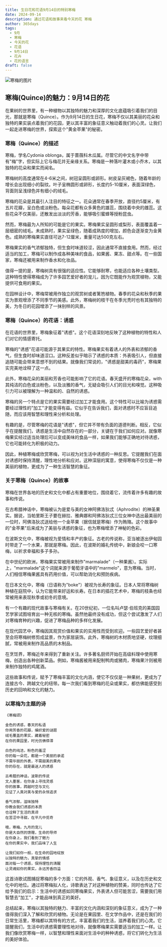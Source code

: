 ```yaml
---
title: 生日花和花语9月14日的特别寒梅
date: 2024-09-14
description: 通过花语和故事来看今天的花 寒梅
author: 365days
tags:
  - 9月
  - 寒梅
  - 今天的花
  - 花语
  - 9月14日
  - 花卉
  - 花的语言
draft: false
---
```



![寒梅的图片](https://cdn.pixabay.com/photo/2019/03/31/17/40/japanese-ornamental-quince-4093575_1280.jpg#center#center)


## 寒梅(Quince)的魅力：9月14日的花

在果树的世界里，有一种植物以其独特的魅力和深厚的文化底蕴吸引着我们的目光，那就是寒梅（Quince）。作为9月14日的生日花，寒梅不仅以其美丽的花朵和独特的果实装点着我们的花园，更以其丰富的象征意义触动着我们的心灵。让我们一起走进寒梅的世界，探索这个"黄金苹果"的秘密。

### 寒梅（Quince）的描述

寒梅，学名Cydonia oblonga，属于蔷薇科木瓜属。尽管它的中文名字中带有"梅"字，但实际上它与梅花并无亲缘关系。寒梅是一种落叶灌木或小乔木，以其独特的花朵和果实而闻名。

寒梅树的高度通常在4-6米之间，树冠呈圆形或卵形。树皮呈灰褐色，随着年龄的增长会出现细小的裂纹。叶子呈椭圆形或卵形，长度约5-10厘米，表面深绿色，背面则呈浅绿色并有细小的绒毛。

寒梅的花朵是其最引人注目的特征之一。花朵通常在春季开放，直径约5厘米，有五片花瓣，呈白色或淡粉色。每朵花都有众多黄色的雄蕊，围绕着中央的雌蕊。这些花朵不仅美丽，还散发出淡淡的芳香，能够吸引蜜蜂等授粉昆虫。

然而，寒梅最为人所知的可能是它的果实。寒梅果实呈圆形或梨形，表面覆盖着一层细密的绒毛。未成熟时，果实呈绿色，随着成熟度的增加，颜色会逐渐变为金黄色。成熟的寒梅果实直径可达7-12厘米，重量可达500克左右。

寒梅果实的香气浓郁独特，但生食时味道较涩，因此通常不直接食用。然而，经过适当的加工，寒梅可以制作成各种美味的食品，如果酱、果冻、甜点等。在一些国家，寒梅还被用来制作香水和化妆品。

值得一提的是，寒梅树具有很强的适应性。它能够耐寒，也能适应各种土壤类型。这种特性使得寒梅成为了许多园艺爱好者的宠儿，因为它既能作为观赏植物，又能提供可食用的果实。

在园林设计中，寒梅常被用作独立的观赏树或者篱笆植物。春季的花朵和秋季的果实为景观增添了不同季节的美感。此外，寒梅树的枝干在冬季光秃时也有其独特的美，为冬日的花园增添了一抹别样的风景。

### 寒梅（Quince）的花语：诱惑

在花语的世界里，寒梅象征着"诱惑"。这个花语深刻地反映了这种植物的特性和人们对它的情感寄托。

寒梅的"诱惑"花语可能源于其果实的特性。寒梅果实有着诱人的外表和浓郁的香气，但生食时却味道涩口。这种反差似乎暗示了诱惑的本质：外表吸引人，但直接追随可能会带来意想不到的结果。就像我们常说的，"诱惑是甜美的毒药"，寒梅果实完美地诠释了这一点。

此外，寒梅花朵的美丽和芳香也可能影响了它的花语。春天盛开的寒梅花朵，with其纯洁的白色或淡粉色，以及淡雅的香气，无疑会吸引人们的目光和嗅觉。这种吸引力可以被理解为一种温和的、自然的诱惑。

寒梅的另一个特点是它的果实需要经过加工才能食用。这个特性可以比喻为诱惑需要经过理性的"加工"才能变得有益。它似乎在告诉我们，面对诱惑时不应盲目追随，而应该用智慧和理性来分析和处理。

有趣的是，尽管寒梅的花语是"诱惑"，但它并不带有负面的道德判断。相反，它似乎在提醒我们，诱惑是生活中自然存在的一部分，关键在于我们如何应对。就像寒梅果实经过适当处理后可以变成美味的食品一样，如果我们能够正确地对待诱惑，它也可能转化为积极的动力。

因此，种植寒梅或欣赏寒梅，可以视为对生活中诱惑的一种反思。它提醒我们在面对诱惑时保持清醒，理性地分析和应对。这种深层的寓意，使得寒梅不仅仅是一种美丽的植物，更成为了一种生活智慧的象征。

### 关于寒梅（Quince）的故事

寒梅在世界各地的历史和文化中都占有重要地位，围绕着它，流传着许多有趣的故事和传说。

在古希腊神话中，寒梅被认为是爱与美的女神阿佛洛狄忒（Aphrodite）的神圣果实。据说，当帕里斯王子要在赫拉、雅典娜和阿佛洛狄忒三位女神中选出最美丽的一位时，阿佛洛狄忒送给他一个金苹果（据信就是寒梅）作为贿赂。这个故事中的"金苹果"后来成为了美丽与诱惑的象征，也为寒梅增添了神秘的色彩。

在波斯文化中，寒梅被视为爱情和丰产的象征。古老的传说称，亚当被逐出伊甸园时带走了一个水果，那就是寒梅。因此，在波斯的婚礼传统中，新娘会咬一口寒梅，以祈求幸福和多子多孙。

在中世纪的欧洲，寒梅果实常被用来制作"marmalade"（一种果酱）。实际上，"marmalade"这个词就来源于葡萄牙语中的"marmelo"，意为寒梅。当时，人们相信寒梅果酱具有药用价值，可以帮助消化和预防疾病。

在日本文化中，寒梅（日语称为"boke"）被视为长寿的象征。日本人常将寒梅树种植在庭院中，认为它能带来好运和长寿。在日本的插花艺术中，寒梅的枝条也经常被用来表现秋季或初冬的意境。

有一个有趣的现代故事与寒梅有关。在20世纪初，一位名叫卢瑟·伯班克的美国园艺学家试图培育出一种无核的寒梅。虽然他最终没有成功，但这个尝试激发了人们对寒梅育种的兴趣，促进了寒梅品种的多样化发展。

在现代园艺中，寒梅因其观赏价值和果实的实用性而受到欢迎。一些园艺爱好者甚至会将寒梅树修剪成盆景，作为家居装饰。此外，寒梅树的木材质地坚硬，纹理细腻，常被用来制作高品质的木制品。

在烹饪界，寒梅近年来得到了重新关注。许多著名厨师开始在高级料理中使用寒梅，创造出各种创新菜品。例如，寒梅酱被用来配制鸭肉或猪肉，寒梅果汁则被用来制作独特的鸡尾酒。

这些故事和传说，赋予了寒梅丰富的文化内涵，使它不仅仅是一种果树，更成为了连接古今、跨越文化的纽带。每一次我们看到寒梅的花朵或果实，都仿佛能感受到历史的回响和文化的魅力。

### 以寒梅为主题的诗


```
《寒梅颂》

金色的诱惑，春天的私语
你用芳香的花瓣，编织爱的谜题
绒毛覆盖的果实，藏着秘密
在你的果园里，时光仿佛停滞

白色的纯洁，粉色的羞涩
你的每一朵花，都是一个美丽的承诺
不需华丽的外表，不需甜美的果肉
你的存在，就是最迷人的诱惑

古希腊的神话，波斯的传说
文人墨客，在你身上寻找灵感
你的故事，跨越时空与文化
见证了人类对美与爱的永恒追求

香气浓郁，滋味独特
你教会我们诱惑的本质
也诠释了生活的真谛
在苦涩中寻甜，在平凡中觅奇

哦，寒梅，九月的宠儿
你是大自然的馈赠，生命的导师
在你身上，我们看到了魅力
在你的果实中，我们品味了人生

让我们如你一般，在生命的园地绽放
以独特的魅力，真挚的情感
面对每一个诱惑，保持理性的清醒
让灵魂如你的果实，永远芳香四溢
```

这首诗歌试图捕捉寒梅的多个方面：它的外观、香气、象征意义，以及在历史和文化中的地位。通过将寒梅拟人化，诗歌表达了对这种植物的赞美，同时也传达了它给予我们的启示：生活中的诱惑如同寒梅果实，外表诱人但可能苦涩，需要我们用智慧去"加工"，才能品味到真正的美好。

总结起来，寒梅以其独特的魅力、丰富的文化内涵和深刻的象征意义，成为了一种值得我们深入了解和欣赏的植物。无论是在果园里、在文学作品中，还是在我们的日常生活里，寒梅都以其特有的方式，丰富着我们的生活，滋养着我们的心灵。它提醒我们，生活中的诱惑需要理性地对待，就像寒梅果实需要适当的加工一样。让我们像欣赏寒梅一样，以智慧和理性来面对生活中的种种诱惑，将它们转化为生活的美好体验。

